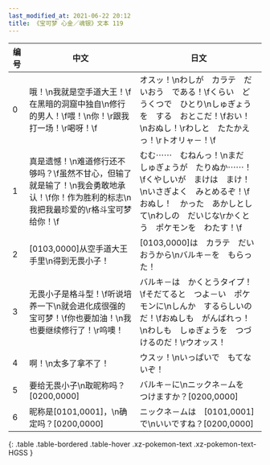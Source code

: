 ```yaml
---
last_modified_at: 2021-06-22 20:12
title: 《宝可梦 心金／魂银》文本 119
---
```

| 编号 | 中文 | 日文 |
| ---- | ---- | ---- |
| 0 | 哦！\n我就是空手道大王！\f在黑暗的洞窟中独自\n修行的男人！\f喂！\n你！\r跟我打一场！\r喝呀！\f | オスッ！\nわしが　カラテ　だいおう　である！\fくらい　どうくつで　ひとり\nしゅぎょうを　する　おとこだ！\fおい！\nおぬし！\rわしと　たたかえっ！\rトオリャ－！\f |
| 1 | 真是遗憾！\n难道修行还不够吗？\f虽然不甘心，但输了就是输了！\n我会勇敢地承认！\f你！作为胜利的标志\n我把我最珍爱的\r格斗宝可梦给你！\f | むむ⋯⋯　むねんっ！\nまだ　しゅぎょうが　たりぬか⋯⋯！\fくやしいが　まけは　まけ！\nいさぎよく　みとめるぞ！\fおぬし！　かった　あかしとして\nわしの　だいじな\rかくとう　ポケモンを　わたす！\f |
| 2 | [0103,0000]从空手道大王手里\n得到无畏小子！ | [0103,0000]は　カラテ　だいおうから\nバルキ－を　もらった！ |
| 3 | 无畏小子是格斗型！\f听说培养一下\n就会进化成很强的宝可梦！\f你也要加油！\n我也要继续修行了！\r呜噢！ | バルキ－は　かくとうタイプ！\fそだてると　つよ－い　ポケモンに\nしんか　するらしいのだ！\fおぬしも　がんばれっ！\nわしも　しゅぎょうを　つづけるのだ！\rウオッス！ |
| 4 | 啊！\n太多了拿不了！ | ウスッ！\nいっぱいで　もてないぞ！ |
| 5 | 要给无畏小子\n取昵称吗？[0200,0000] | バルキ－に\nニックネ－ムを　つけますか？[0200,0000] |
| 6 | 昵称是[0101,0001]，\n确定吗？[0200,0000] | ニックネ－ムは　[0101,0001]で\nいいですね？[0200,0000] |
{: .table .table-bordered .table-hover .xz-pokemon-text .xz-pokemon-text-HGSS }